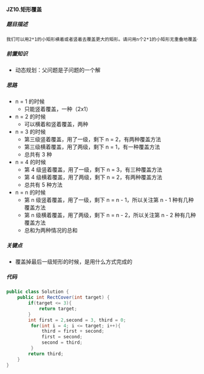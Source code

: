 #### JZ10.矩形覆盖

##### 题目描述

```markdown
我们可以用2*1的小矩形横着或者竖着去覆盖更大的矩形。请问用n个2*1的小矩形无重叠地覆盖一个2*n的大矩形，总共有多少种方法？
```

##### 前置知识

+ 动态规划：父问题是子问题的一个解

##### 思路

- n = 1 的时候
  - 只能竖着覆盖，一种（2x1）
- n = 2 的时候
  - 可以横着和竖着覆盖，两种
- n = 3 的时候
  - 第三级竖着覆盖，用了一级，剩下 n = 2，有两种覆盖方法
  - 第三级横着覆盖，用了两级，剩下 n = 1，有一种覆盖方法
  - 总共有 3 种
- n = 4 的时候
  - 第 4 级竖着覆盖，用了一级，剩下 n = 3，有三种覆盖方法
  - 第 4 级横着覆盖，用了两级，剩下 n = 2，有两种覆盖方法
  - 总共有 5 种方法
- n = n 的时候
  - 第 n 级竖着覆盖，用了一级，剩下 n = n - 1，所以关注第 n - 1 种有几种覆盖方法
  - 第 n 级横着覆盖，用了两级，剩下 n = n - 2，所以关注第 n - 2 种有几种覆盖方法
  - 总和为两种情况的总和

##### 关键点

+ 覆盖掉最后一级矩形的时候，是用什么方式完成的

##### 代码

```java
public class Solution {
    public int RectCover(int target) {
        if(target <= 3){
            return target;
        }
        int first = 2,second = 3, third = 0;
         for(int i = 4; i <= target; i++){
             third = first + second;
             first = second;
             second = third;
         }
        return third;
    }
}
```

